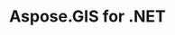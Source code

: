 ---
title: Aspose.GIS for .NET
type: docs
weight: 10
url: /zh/net/
keywords: "Aspose.GIS for .NET, Aspose GIS, Aspose API Reference."
description: Aspose.GIS for .NET 专为使 .NET 开发人员轻松处理以各种文件格式存储的地理空间数据而设计。
is_root: true
---